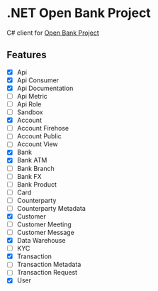 
# .NET Open Bank Project

C# client for [Open Bank Project](https://openbankproject.com/)

## Features
* [X] Api
* [X] Api Consumer
* [X] Api Documentation
* [ ] Api Metric
* [ ] Api Role
* [ ] Sandbox
* [X] Account
* [ ] Account Firehose
* [ ] Account Public
* [ ] Account View
* [X] Bank
* [X] Bank ATM
* [ ] Bank Branch
* [ ] Bank FX
* [ ] Bank Product
* [ ] Card
* [ ] Counterparty
* [ ] Counterparty Metadata
* [X] Customer
* [ ] Customer Meeting
* [ ] Customer Message
* [X] Data Warehouse
* [ ] KYC
* [X] Transaction
* [ ] Transaction Metadata
* [ ] Transaction Request
* [X] User
